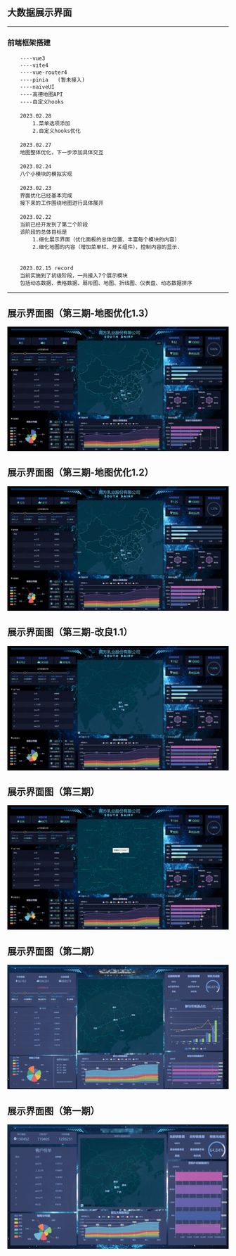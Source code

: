 ## 大数据展示界面

----
### 前端框架搭建
```
    ----vue3
    ----vite4
    ----vue-router4
    ----pinia   (暂未接入)
    ----naiveUI
    ----高德地图API
    ----自定义hooks
    
    2023.02.28
        1.菜单选项添加
        2.自定义hooks优化
    
    2023.02.27
    地图整体优化，下一步添加具体交互
    
    2023.02.24
    八个小模块的模拟实现
    
    2023.02.23
    界面优化已经基本完成
    接下来的工作围绕地图进行具体展开
    
    2023.02.22
    当前已经开发到了第二个阶段
    该阶段的总体目标是
        1.细化展示界面（优化面板的总体位置、丰富每个模块的内容）
        2.细化地图的内容（增加菜单栏、开关组件），控制内容的显示.
    
    
    2023.02.15 record
    当前实施到了初级阶段，一共接入7个展示模块
    包括动态数据、表格数据、扇形图、地图、折线图、仪表盘、动态数据排序
```
----

## 展示界面图（第三期-地图优化1.3）

![img.png](picture/panel_six.png)

## 展示界面图（第三期-地图优化1.2）

![img.png](picture/panel_five.png)

## 展示界面图（第三期-改良1.1）

![img.png](picture/panel_four.png)

## 展示界面图（第三期）

![img.png](picture/panel_three.png)

## 展示界面图（第二期）

![img_1.png](picture/panel_tow.png)

## 展示界面图（第一期）

![img.png](picture/panel_one.png)